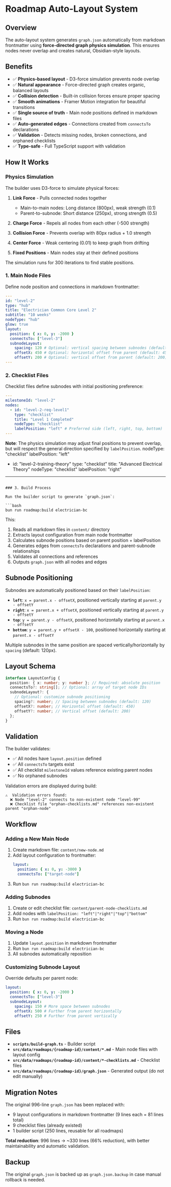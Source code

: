 # Roadmap Auto-Layout System

## Overview

The auto-layout system generates `graph.json` automatically from markdown frontmatter using **force-directed graph physics simulation**. This ensures nodes never overlap and creates natural, Obsidian-style layouts.

## Benefits

- ✅ **Physics-based layout** - D3-force simulation prevents node overlap
- ✅ **Natural appearance** - Force-directed graph creates organic, balanced layouts
- ✅ **Collision detection** - Built-in collision forces ensure proper spacing
- ✅ **Smooth animations** - Framer Motion integration for beautiful transitions
- ✅ **Single source of truth** - Main node positions defined in markdown files
- ✅ **Auto-generated edges** - Connections created from `connectsTo` declarations
- ✅ **Validation** - Detects missing nodes, broken connections, and orphaned checklists
- ✅ **Type-safe** - Full TypeScript support with validation

## How It Works

### Physics Simulation

The builder uses D3-force to simulate physical forces:

1. **Link Force** - Pulls connected nodes together
   - Main-to-main nodes: Long distance (800px), weak strength (0.1)
   - Parent-to-subnode: Short distance (250px), strong strength (0.5)

2. **Charge Force** - Repels all nodes from each other (-500 strength)

3. **Collision Force** - Prevents overlap with 80px radius + 1.0 strength

4. **Center Force** - Weak centering (0.01) to keep graph from drifting

5. **Fixed Positions** - Main nodes stay at their defined positions

The simulation runs for 300 iterations to find stable positions.

### 1. Main Node Files

Define node position and connections in markdown frontmatter:

```yaml
---
id: "level-2"
type: "hub"
title: "Electrician Common Core Level 2"
subtitle: "10 weeks"
nodeType: "hub"
glow: true
layout:
  position: { x: 0, y: -2000 }
  connectsTo: ["level-3"]
  subnodeLayout:
    spacing: 120 # Optional: vertical spacing between subnodes (default: 120)
    offsetX: 450 # Optional: horizontal offset from parent (default: 450)
    offsetY: 200 # Optional: vertical offset from parent (default: 200)
---
```

### 2. Checklist Files

Checklist files define subnodes with initial positioning preference:

```yaml
---
milestoneId: "level-2"
nodes:
  - id: "level-2-req-level1"
    type: "checklist"
    title: "Level 1 Completed"
    nodeType: "checklist"
    labelPosition: "left" # Preferred side (left, right, top, bottom)
---
```

**Note**: The physics simulation may adjust final positions to prevent overlap, but will respect the general direction specified by `labelPosition`.
nodeType: "checklist"
labelPosition: "left"

- id: "level-2-training-theory"
  type: "checklist"
  title: "Advanced Electrical Theory"
  nodeType: "checklist"
  labelPosition: "right"

---

````

### 3. Build Process

Run the builder script to generate `graph.json`:

```bash
bun run roadmap:build electrician-bc
````

This:

1. Reads all markdown files in `content/` directory
2. Extracts layout configuration from main node frontmatter
3. Calculates subnode positions based on parent position + labelPosition
4. Generates edges from `connectsTo` declarations and parent-subnode relationships
5. Validates all connections and references
6. Outputs `graph.json` with all nodes and edges

## Subnode Positioning

Subnodes are automatically positioned based on their `labelPosition`:

- **`left`**: `x = parent.x - offsetX`, positioned vertically starting at `parent.y - offsetY`
- **`right`**: `x = parent.x + offsetX`, positioned vertically starting at `parent.y - offsetY`
- **`top`**: `y = parent.y - offsetX`, positioned horizontally starting at `parent.x - offsetY`
- **`bottom`**: `y = parent.y + offsetX - 100`, positioned horizontally starting at `parent.x - offsetY`

Multiple subnodes in the same position are spaced vertically/horizontally by `spacing` (default: 120px).

## Layout Schema

```typescript
interface LayoutConfig {
  position: { x: number; y: number }; // Required: absolute position
  connectsTo?: string[]; // Optional: array of target node IDs
  subnodeLayout?: {
    // Optional: customize subnode positioning
    spacing?: number; // Spacing between subnodes (default: 120)
    offsetX?: number; // Horizontal offset (default: 450)
    offsetY?: number; // Vertical offset (default: 200)
  };
}
```

## Validation

The builder validates:

- ✅ All nodes have `layout.position` defined
- ✅ All `connectsTo` targets exist
- ✅ All checklist `milestoneId` values reference existing parent nodes
- ✅ No orphaned subnodes

Validation errors are displayed during build:

```
⚠️  Validation errors found:
  ❌ Node "level-2" connects to non-existent node "level-99"
  ❌ Checklist file "orphan-checklists.md" references non-existent parent "orphan-node"
```

## Workflow

### Adding a New Main Node

1. Create markdown file: `content/new-node.md`
2. Add layout configuration to frontmatter:
   ```yaml
   layout:
     position: { x: 0, y: -3000 }
     connectsTo: ["target-node"]
   ```
3. Run `bun run roadmap:build electrician-bc`

### Adding Subnodes

1. Create or edit checklist file: `content/parent-node-checklists.md`
2. Add nodes with `labelPosition: "left"|"right"|"top"|"bottom"`
3. Run `bun run roadmap:build electrician-bc`

### Moving a Node

1. Update `layout.position` in markdown frontmatter
2. Run `bun run roadmap:build electrician-bc`
3. All subnodes automatically reposition

### Customizing Subnode Layout

Override defaults per parent node:

```yaml
layout:
  position: { x: 0, y: -2000 }
  connectsTo: ["level-3"]
  subnodeLayout:
    spacing: 150 # More space between subnodes
    offsetX: 500 # Further from parent horizontally
    offsetY: 250 # Further from parent vertically
```

## Files

- **`scripts/build-graph.ts`** - Builder script
- **`src/data/roadmaps/{roadmap-id}/content/*.md`** - Main node files with layout config
- **`src/data/roadmaps/{roadmap-id}/content/*-checklists.md`** - Checklist files
- **`src/data/roadmaps/{roadmap-id}/graph.json`** - Generated output (do not edit manually)

## Migration Notes

The original 996-line `graph.json` has been replaced with:

- 9 layout configurations in markdown frontmatter (9 lines each = 81 lines total)
- 9 checklist files (already existed)
- 1 builder script (250 lines, reusable for all roadmaps)

**Total reduction**: 996 lines → ~330 lines (66% reduction), with better maintainability and automatic validation.

## Backup

The original `graph.json` is backed up as `graph.json.backup` in case manual rollback is needed.
